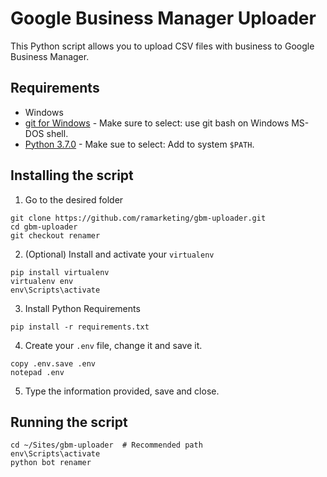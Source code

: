 # Google Business Manager Uploader

This Python script allows you to upload CSV files with business to Google Business Manager.

## Requirements
* Windows
* [git for Windows](https://github.com/git-for-windows/git/releases/download/v2.18.0.windows.1/Git-2.18.0-64-bit.exe) - Make sure to select: use git bash on Windows MS-DOS shell.
* [Python 3.7.0](https://www.python.org/downloads/release/python-370/) - Make sue to select: Add to system `$PATH`.

## Installing the script
1. Go to the desired folder
```shell
git clone https://github.com/ramarketing/gbm-uploader.git
cd gbm-uploader
git checkout renamer
```

2. (Optional) Install and activate your `virtualenv`
```shell
pip install virtualenv
virtualenv env
env\Scripts\activate
```

3. Install Python Requirements
```shell
pip install -r requirements.txt
```

4. Create your `.env` file, change it and save it.
```shell
copy .env.save .env
notepad .env
```

5. Type the information provided, save and close.

## Running the script

```shell
cd ~/Sites/gbm-uploader  # Recommended path
env\Scripts\activate
python bot renamer
```
